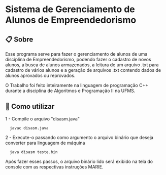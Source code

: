 # Sistema de Gerenciamento de Alunos de Empreendedorismo

## 📋 Sobre
 
Esse programa serve para fazer o gerenciamento de alunos de uma disciplina de Empreendedorismo, podendo fazer o cadastro de novos alunos, a busca de alunos armazenados, a leitura de um arquivo .txt para cadastro de vários alunos e a geração de arquivos .txt contendo dados de alunos aprovados ou reprovados.

O Trabalho foi feito inteiramente na linguagem de programação C++ durante a disciplina de Algoritmos e Programação II na UFMS.

## 💾 Como utilizar 

1 - Compile o arquivo "disasm.java"

```
  javac disasm.java
```

2 - Execute-o passando como argumento o arquivo binário que deseja converter para linguagem de máquina

```
  java disasm teste.bin
```

Após fazer esses passos, o arquivo binário lido será exibido na tela do console com as respectivas instruções MARIE.
